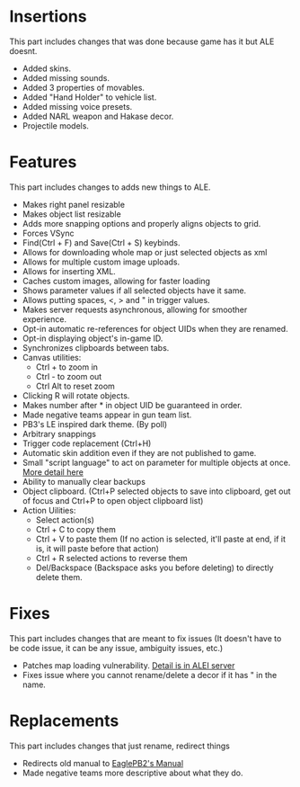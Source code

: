 # Insertions
This part includes changes that was done because game has it but ALE doesnt.
- Added skins.
- Added missing sounds.
- Added 3 properties of movables.
- Added "Hand Holder" to vehicle list.
- Added missing voice presets.
- Added NARL weapon and Hakase decor.
- Projectile models.

# Features
This part includes changes to adds new things to ALE.
- Makes right panel resizable
- Makes object list resizable
- Adds more snapping options and properly aligns objects to grid.
- Forces VSync
- Find(Ctrl + F) and Save(Ctrl + S) keybinds.
- Allows for downloading whole map or just selected objects as xml
- Allows for multiple custom image uploads.
- Allows for inserting XML.
- Caches custom images, allowing for faster loading
- Shows parameter values if all selected objects have it same.
- Allows putting spaces, <, > and " in trigger values.
- Makes server requests asynchronous, allowing for smoother experience.
- Opt-in automatic re-references for object UIDs when they are renamed.
- Opt-in displaying object's in-game ID.
- Synchronizes clipboards between tabs.
- Canvas utilities:
  - Ctrl + to zoom in
  - Ctrl - to zoom out
  - Ctrl Alt to reset zoom
- Clicking R will rotate objects.
- Makes number after * in object UID be guaranteed in order.
- Made negative teams appear in gun team list.
- PB3's LE inspired dark theme. (By poll)
- Arbitrary snappings
- Trigger code replacement (Ctrl+H)
- Automatic skin addition even if they are not published to game.
- Small "script language" to act on parameter for multiple objects at once. [More detail here](/alescript.md)
- Ability to manually clear backups
- Object clipboard. (Ctrl+P selected objects to save into clipboard, get out of focus and Ctrl+P to open object clipboard list)
- Action Uilities:
  - Select action(s)
  - Ctrl + C to copy them
  - Ctrl + V to paste them (If no action is selected, it'll paste at end, if it is, it will paste before that action)
  - Ctrl + R selected actions to reverse them
  - Del/Backspace (Backspace asks you before deleting) to directly delete them.

# Fixes
This part includes changes that are meant to fix issues (It doesn't have to be code issue, it can be any issue, ambiguity issues, etc.)
- Patches map loading vulnerability. [Detail is in ALEI server](https://discord.com/channels/1169664640465240154/1169667400376004764/1187082888202690671)
- Fixes issue where you cannot rename/delete a decor if it has " in the name.

# Replacements
This part includes changes that just rename, redirect things
- Redirects old manual to [EaglePB2's Manual](https://eaglepb2.gitbook.io/pb2-editor-manual/)
- Made negative teams more descriptive about what they do.
